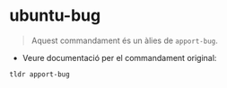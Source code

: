 # ubuntu-bug

> Aquest commandament és un àlies de `apport-bug`.

- Veure documentació per el commandament original:

`tldr apport-bug`
